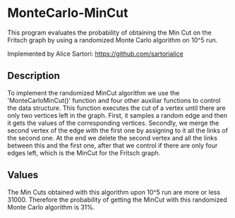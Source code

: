 # MonteCarlo-MinCut
This program evaluates the probability of obtaining the Min Cut on the Fritsch graph by using a randomized Monte Carlo algorithm on 10^5 run.

Implemented by Alice Sartori: https://github.com/sartorialice

## Description
To implement the randomized MinCut algorithm we use the 'MonteCarloMinCut()' function and four other auxiliar functions to control the data structure.
This function executes the cut of a vertex until there are only two vertices left in the graph. First, it samples a random edge and then it gets the values of the corresponding vertices. Secondly, we merge the second vertex of the edge with the first one by assigning to it all the links of the second one.
At the end we delete the second vertex and all the links between this and the first one, after that we control if there are only four edges left, which is the MinCut for the Fritsch graph.

## Values
The Min Cuts obtained with this algorithm upon 10^5 run are more or less 31000. Therefore the probability of getting the MinCut with this randomized Monte Carlo algorithm is 31%.
